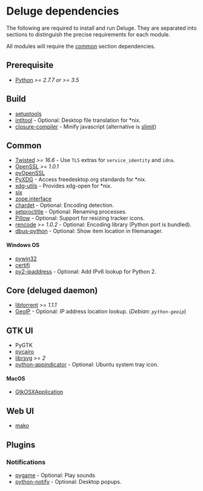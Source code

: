 # Deluge dependencies

The following are required to install and run Deluge. They are separated into
sections to distinguish the precise requirements for each module.

All modules will require the [common](#common) section dependencies.

## Prerequisite

- [Python] _>= 2.7.7 or >= 3.5_

## Build

- [setuptools]
- [intltool] - Optional: Desktop file translation for \*nix.
- [closure-compiler] - Minify javascript (alternative is [slimit])

## Common

- [Twisted] _>= 16.6_ - Use `TLS` extras for `service_identity` and `idna`.
- [OpenSSL] _>= 1.0.1_
- [pyOpenSSL]
- [PyXDG] - Access freedesktop.org standards for \*nix.
- [xdg-utils] - Provides xdg-open for \*nix.
- [six]
- [zope.interface]
- [chardet] - Optional: Encoding detection.
- [setproctitle] - Optional: Renaming processes.
- [Pillow] - Optional: Support for resizing tracker icons.
- [rencode] _>= 1.0.2_ - Optional: Encoding library (Python port is bundled).
- [dbus-python] - Optional: Show item location in filemanager.

#### Windows OS

- [pywin32]
- [certifi]
- [py2-ipaddress] - Optional: Add IPv6 lookup for Python 2.

## Core (deluged daemon)

- [libtorrent] _>= 1.1.1_
- [GeoIP] - Optional: IP address location lookup. (_Debian: `python-geoip`_)

## GTK UI

- PyGTK
- [pycairo]
- [librsvg] _>= 2_
- [python-appindicator] - Optional: Ubuntu system tray icon.

#### MacOS

- [GtkOSXApplication]

## Web UI

- [mako]

## Plugins

### Notifications

- [pygame] - Optional: Play sounds
- [python-notify] - Optional: Desktop popups.

[python]: https://www.python.org/
[setuptools]: https://setuptools.readthedocs.io/en/latest/
[intltool]: https://freedesktop.org/wiki/Software/intltool/
[closure-compiler]: https://developers.google.com/closure/compiler/
[slimit]: https://slimit.readthedocs.io/en/latest/
[openssl]: https://www.openssl.org/
[pyopenssl]: https://pyopenssl.org
[twisted]: https://twistedmatrix.com
[pillow]: https://pypi.org/project/Pillow/
[libtorrent]: https://libtorrent.org/
[zope.interface]: https://pypi.org/project/zope.interface/
[pywin32]: https://github.com/mhammond/pywin32
[certifi]: https://pypi.org/project/certifi/
[py2-ipaddress]: https://pypi.org/project/py2-ipaddress/
[dbus-python]: https://pypi.org/project/dbus-python/
[setproctitle]: https://pypi.org/project/setproctitle/
[gtkosxapplication]: https://github.com/jralls/gtk-mac-integration
[chardet]: https://chardet.github.io/
[rencode]: https://github.com/aresch/rencode
[pyxdg]: https://www.freedesktop.org/wiki/Software/pyxdg/
[six]: https://pythonhosted.org/six/
[xdg-utils]: https://www.freedesktop.org/wiki/Software/xdg-utils/
[pycairo]: https://cairographics.org/pycairo/
[pygobject]: https://pygobject.readthedocs.io/en/latest/
[geoip]: https://pypi.org/project/GeoIP/
[mako]: https://www.makotemplates.org/
[pygame]: https://www.pygame.org/
[python-notify]: https://packages.ubuntu.com/xenial/python-notify
[python-appindicator]: https://packages.ubuntu.com/xenial/python-appindicator
[librsvg]: https://wiki.gnome.org/action/show/Projects/LibRsvg
